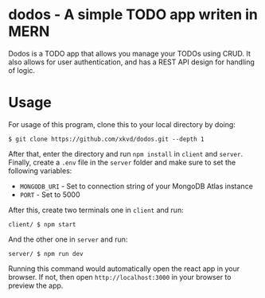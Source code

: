# dodos - A simple TODO app writen in MERN
Dodos is a TODO app that allows you manage your TODOs using CRUD.
It also allows for user authentication, and has a REST API design for
handling of logic.

# Usage
For usage of this program, clone this to your local directory by doing:
```
$ git clone https://github.com/xkvd/dodos.git --depth 1
```

After that, enter the directory and run `npm install` in `client` and `server`.
Finally, create a `.env` file in the `server` folder and make sure to set the following variables:
- `MONGODB_URI` - Set to connection string of your MongoDB Atlas instance
- `PORT` - Set to 5000

After this, create two terminals one in `client` and run:
```
client/ $ npm start
```
And the other one in `server` and run:
```
server/ $ npm run dev
```

Running this command would automatically open the react app in your browser.
If not, then open `http://localhost:3000` in your browser to preview the app.